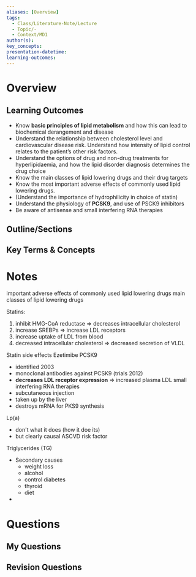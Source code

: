 ```yaml
---
aliases: [Overview]
tags:
  - Class/Literature-Note/Lecture
  - Topic/-
  - Context/MD1
author(s): 
key_concepts: 
presentation-datetime: 
learning-outcomes:
---
```



# Overview
## Learning Outcomes
- Know **basic principles of lipid metabolism** and how this can lead to biochemical derangement and disease
- Understand the relationship between cholesterol level and cardiovascular disease risk. Understand how intensity of lipid control relates to the patient’s other risk factors.
- Understand the options of drug and non-drug treatments for hyperlipidaemia, and how the lipid disorder diagnosis determines the drug choice
- Know the main classes of lipid lowering drugs and their drug targets
- Know the most important adverse effects of commonly used lipid lowering drugs.
- (Understand the importance of hydrophilicity in choice of statin)
- Understand the physiology of **PCSK9**, and use of PSCK9 inhibitors
- Be aware of antisense and small interfering RNA therapies
## Outline/Sections

## Key Terms & Concepts


# Notes

important adverse effects of commonly used lipid lowering drugs
main classes of lipid lowering drugs

Statins:
1. inhibit HMG-CoA reductase => decreases intracellular cholesterol
2. increase SREBPs => increase LDL receptors
3. increase uptake of LDL from blood
4. decreased intracellular cholesterol => decreased secretion of VLDL

Statin side effects
Ezetimibe
PCSK9
- identified 2003
- monoclonal antibodies against PCSK9 (trials 2012)
- **decreases LDL receptor expression** => increased plasma LDL
small interfering RNA therapies
- subcutaneous injection
- taken up by the liver
- destroys mRNA for PKS9 synthesis


Lp(a)
- don't what it does (how it doe its)
- but clearly causal ASCVD risk factor

Triglycerides (TG)
- Secondary causes
	- weight loss
	- alcohol
	- control diabetes
	- thyroid
	- diet
- 
# Questions

## My Questions
## Revision Questions




